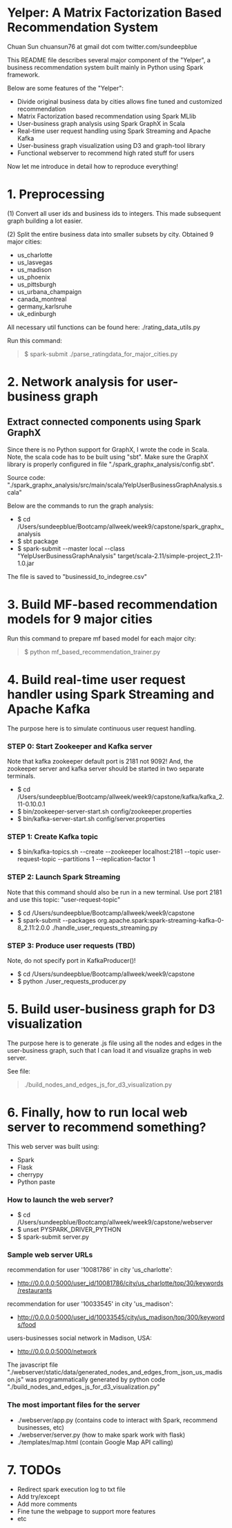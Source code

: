 # Yelper: A Matrix Factorization Based Recommendation System

Chuan Sun 
chuansun76 at gmail dot com
twitter.com/sundeepblue


This README file describes several major component of the "Yelper", a business recommendation system built mainly in Python using Spark framework.

Below are some features of the "Yelper":

- Divide original business data by cities allows fine tuned and customized recommendation
- Matrix Factorization based recommendation using Spark MLlib
- User-business graph analysis using Spark GraphX in Scala
- Real-time user request handling using Spark Streaming and Apache Kafka
- User-business graph visualization using D3 and graph-tool library
- Functional webserver to recommend high rated stuff for users

Now let me introduce in detail how to reproduce everything!

# 1. Preprocessing

(1) Convert all user ids and business ids to integers. This made subsequent graph building a lot easier.

(2) Split the entire business data into smaller subsets by city. Obtained 9 major cities:

- us_charlotte 
- us_lasvegas
- us_madison
- us_phoenix
- us_pittsburgh
- us_urbana_champaign
- canada_montreal
- germany_karlsruhe
- uk_edinburgh

All necessary util functions can be found here: ./rating_data_utils.py

Run this command:

> $ spark-submit ./parse_ratingdata_for_major_cities.py





# 2. Network analysis for user-business graph

## Extract connected components using Spark GraphX

Since there is no Python support for GraphX, I wrote the code in Scala. Note, the scala code has to be built using "sbt". Make sure the GraphX library is properly configured in file "./spark_graphx_analysis/config.sbt".

Source code: "./spark_graphx_analysis/src/main/scala/YelpUserBusinessGraphAnalysis.scala"

Below are the commands to run the graph analysis:

- $ cd /Users/sundeepblue/Bootcamp/allweek/week9/capstone/spark_graphx_analysis
- $ sbt package
- $ spark-submit --master local --class "YelpUserBusinessGraphAnalysis" target/scala-2.11/simple-project_2.11-1.0.jar

The file is saved to "businessid_to_indegree.csv"






# 3. Build MF-based recommendation models for 9 major cities

Run this command to prepare mf based model for each major city:

> $ python mf_based_recommendation_trainer.py






# 4. Build real-time user request handler using Spark Streaming and Apache Kafka

The purpose here is to simulate continuous user request handling.

### STEP 0: Start Zookeeper and Kafka server
Note that kafka zookeeper default port is 2181 not 9092! And, the zookeeper server and kafka server should be started in two separate terminals.

- $ cd /Users/sundeepblue/Bootcamp/allweek/week9/capstone/kafka/kafka_2.11-0.10.0.1
- $ bin/zookeeper-server-start.sh config/zookeeper.properties
- $ bin/kafka-server-start.sh config/server.properties

### STEP 1: Create Kafka topic
- $ bin/kafka-topics.sh --create --zookeeper localhost:2181 --topic user-request-topic --partitions 1 --replication-factor 1

### STEP 2: Launch Spark Streaming

Note that this command should also be run in a new terminal. Use port 2181 and use this topic: "user-request-topic"

- $ cd /Users/sundeepblue/Bootcamp/allweek/week9/capstone
- $ spark-submit --packages org.apache.spark:spark-streaming-kafka-0-8_2.11:2.0.0 ./handle_user_requests_streaming.py

### STEP 3: Produce user requests (TBD)
Note, do not specify port in KafkaProducer()!

- $ cd /Users/sundeepblue/Bootcamp/allweek/week9/capstone
- $ python ./user_requests_producer.py





# 5. Build user-business graph for D3 visualization

The purpose here is to generate .js file using all the nodes and edges in the user-business graph, such that I can load it and visualize graphs in web server.

See file: 

> ./build_nodes_and_edges_js_for_d3_visualization.py





# 6. Finally, how to run local web server to recommend something?

This web server was built using:

* Spark
* Flask
* cherrypy
* Python paste

### How to launch the web server?

- $ cd /Users/sundeepblue/Bootcamp/allweek/week9/capstone/webserver
- $ unset PYSPARK_DRIVER_PYTHON
- $ spark-submit server.py

### Sample web server URLs

recommendation for user '10081786' in city 'us_charlotte':

- http://0.0.0.0:5000/user_id/10081786/city/us_charlotte/top/30/keywords/restaurants

recommendation for user '10033545' in city 'us_madison':

- http://0.0.0.0:5000/user_id/10033545/city/us_madison/top/300/keywords/food

users-businesses social network in Madison, USA:

- http://0.0.0.0:5000/network

The javascript file "./webserver/static/data/generated_nodes_and_edges_from_json_us_madison.js" was programmatically generated by python code "./build_nodes_and_edges_js_for_d3_visualization.py"


### The most important files for the server

- ./webserver/app.py (contains code to interact with Spark, recommend businesses, etc)
- ./webserver/server.py (how to make spark work with flask)
- ./templates/map.html (contain Google Map API calling)




# 7. TODOs

- Redirect spark execution log to txt file
- Add try/except
- Add more comments
- Fine tune the webpage to support more features
- etc



